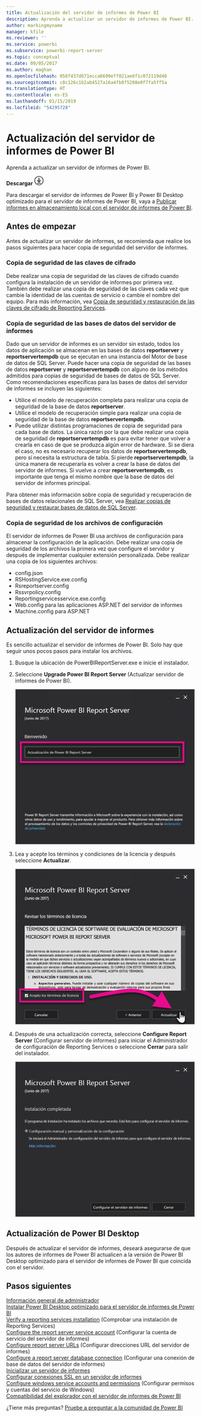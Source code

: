 ```yaml
---
title: Actualización del servidor de informes de Power BI
description: Aprenda a actualizar un servidor de informes de Power BI.
author: markingmyname
manager: kfile
ms.reviewer: ''
ms.service: powerbi
ms.subservice: powerbi-report-server
ms.topic: conceptual
ms.date: 09/05/2017
ms.author: maghan
ms.openlocfilehash: 058f437d671ecca6699eff021ae6f1c072119d40
ms.sourcegitcommit: c8c126c1b2ab4527a16a4fb8f5208e0f7fa5ff5a
ms.translationtype: HT
ms.contentlocale: es-ES
ms.lasthandoff: 01/15/2019
ms.locfileid: "54295728"
---
```

# <a name="upgrade-power-bi-report-server"></a>Actualización del servidor de informes de Power BI
Aprenda a actualizar un servidor de informes de Power BI.

 **Descargar** ![descargar](media/upgrade/download.png "descargar")

Para descargar el servidor de informes de Power BI y Power BI Desktop optimizado para el servidor de informes de Power BI, vaya a [Publicar informes en almacenamiento local con el servidor de informes de Power BI](https://powerbi.microsoft.com/report-server/).

## <a name="before-you-begin"></a>Antes de empezar
Antes de actualizar un servidor de informes, se recomienda que realice los pasos siguientes para hacer copia de seguridad del servidor de informes.

### <a name="backing-up-the-encryption-keys"></a>Copia de seguridad de las claves de cifrado
Debe realizar una copia de seguridad de las claves de cifrado cuando configura la instalación de un servidor de informes por primera vez. También debe realizar una copia de seguridad de las claves cada vez que cambie la identidad de las cuentas de servicio o cambie el nombre del equipo. Para más información, vea [Copia de seguridad y restauración de las claves de cifrado de Reporting Services](https://docs.microsoft.com/sql/reporting-services/install-windows/ssrs-encryption-keys-back-up-and-restore-encryption-keys).

### <a name="backing-up-the-report-server-databases"></a>Copia de seguridad de las bases de datos del servidor de informes
Dado que un servidor de informes es un servidor sin estado, todos los datos de aplicación se almacenan en las bases de datos **reportserver** y **reportservertempdb** que se ejecutan en una instancia del Motor de base de datos de SQL Server. Puede hacer una copia de seguridad de las bases de datos **reportserver** y **reportservertempdb** con alguno de los métodos admitidos para copias de seguridad de bases de datos de SQL Server. Como recomendaciones específicas para las bases de datos del servidor de informes se incluyen las siguientes:

* Utilice el modelo de recuperación completa para realizar una copia de seguridad de la base de datos **reportserver**.
* Utilice el modelo de recuperación simple para realizar una copia de seguridad de la base de datos **reportservertempdb**.
* Puede utilizar distintas programaciones de copia de seguridad para cada base de datos. La única razón por la que debe realizar una copia de seguridad de **reportservertempdb** es para evitar tener que volver a crearla en caso de que se produzca algún error de hardware. Si se diera el caso, no es necesario recuperar los datos de **reportservertempdb**, pero sí necesita la estructura de tabla. Si pierde **reportservertempdb**, la única manera de recuperarla es volver a crear la base de datos del servidor de informes. Si vuelve a crear **reportservertempdb**, es importante que tenga el mismo nombre que la base de datos del servidor de informes principal.

Para obtener más información sobre copia de seguridad y recuperación de bases de datos relacionales de SQL Server, vea [Realizar copias de seguridad y restaurar bases de datos de SQL Server](https://docs.microsoft.com/sql/relational-databases/backup-restore/back-up-and-restore-of-sql-server-databases).

### <a name="backing-up-the-configuration-files"></a>Copia de seguridad de los archivos de configuración
El servidor de informes de Power BI usa archivos de configuración para almacenar la configuración de la aplicación. Debe realizar una copia de seguridad de los archivos la primera vez que configure el servidor y después de implementar cualquier extensión personalizada. Debe realizar una copia de los siguientes archivos:

* config.json
* RSHostingService.exe.config
* Rsreportserver.config
* Rssvrpolicy.config
* Reportingservicesservice.exe.config
* Web.config para las aplicaciones ASP.NET del servidor de informes
* Machine.config para ASP.NET

## <a name="upgrade-the-report-server"></a>Actualización del servidor de informes
Es sencillo actualizar el servidor de informes de Power BI. Solo hay que seguir unos pocos pasos para instalar los archivos.

1. Busque la ubicación de PowerBIReportServer.exe e inicie el instalador.
2. Seleccione **Upgrade Power BI Report Server** (Actualizar servidor de informes de Power BI).
   
    ![](media/upgrade/reportserver-upgrade1.png "Actualización de Power BI Report Server")
3. Lea y acepte los términos y condiciones de la licencia y después seleccione **Actualizar**.
   
    ![](media/upgrade/reportserver-upgrade-eula.png "Contrato de licencia")
4. Después de una actualización correcta, seleccione **Configure Report Server** (Configurar servidor de informes) para iniciar el Administrador de configuración de Reporting Services o seleccione **Cerrar** para salir del instalador.
   
    ![](media/upgrade/reportserver-upgrade-configure.png)

## <a name="upgrade-power-bi-desktop"></a>Actualización de Power BI Desktop
Después de actualizar el servidor de informes, deseará asegurarse de que los autores de informes de Power BI actualicen a la versión de Power BI Desktop optimizado para el servidor de informes de Power BI que coincida con el servidor.

## <a name="next-steps"></a>Pasos siguientes
[Información general de administrador](admin-handbook-overview.md)  
[Instalar Power BI Desktop optimizado para el servidor de informes de Power BI](install-powerbi-desktop.md)  
[Verify a reporting services installation](https://docs.microsoft.com/sql/reporting-services/install-windows/verify-a-reporting-services-installation) (Comprobar una instalación de Reporting Services)  
[Configure the report server service account](https://docs.microsoft.com/sql/reporting-services/install-windows/configure-the-report-server-service-account-ssrs-configuration-manager) (Configurar la cuenta de servicio del servidor de informes)  
[Configure report server URLs](https://docs.microsoft.com/sql/reporting-services/install-windows/configure-report-server-urls-ssrs-configuration-manager) (Configurar direcciones URL del servidor de informes)  
[Configure a report server database connection](https://docs.microsoft.com/sql/reporting-services/install-windows/configure-a-report-server-database-connection-ssrs-configuration-manager) (Configurar una conexión de base de datos del servidor de informes)  
[Inicializar un servidor de informes](https://docs.microsoft.com/sql/reporting-services/install-windows/ssrs-encryption-keys-initialize-a-report-server)  
[Configurar conexiones SSL en un servidor de informes](https://docs.microsoft.com/sql/reporting-services/security/configure-ssl-connections-on-a-native-mode-report-server)  
[Configure windows service accounts and permissions](https://docs.microsoft.com/sql/database-engine/configure-windows/configure-windows-service-accounts-and-permissions) (Configurar permisos y cuentas del servicio de Windows)  
[Compatibilidad del explorador con el servidor de informes de Power BI](browser-support.md)

¿Tiene más preguntas? [Pruebe a preguntar a la comunidad de Power BI](https://community.powerbi.com/)

